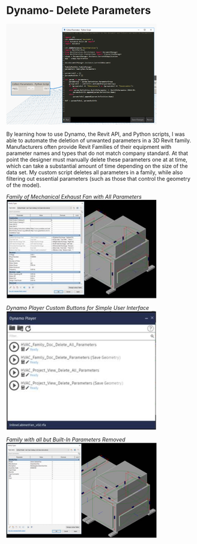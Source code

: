 # Dynamo- Delete Parameters

<img src="images/Family_Doc_Delete_Parameter (Save Geometry) - Collect Parameter Python.PNG" width="400" >

By learning how to use Dynamo, the Revit API, and Python scripts, I was able to automate the deletion of unwanted parameters in a 3D Revit family. Manufacturers often provide Revit Families of their equipment with parameter names and types that do not match company standard. At that point the designer must manually delete these parameters one at at time, which can take a substantial amount of time depending on the size of the data set. My custom script deletes all parameters in a family, while also filtering out essential parameters (such as those that control the geometry of the model).

*Family of Mechanical Exhaust Fan with All Parameters*
<img src="images/family-all-parameters.png" width="400" >
<br>

*Dynamo Player Custom Buttons for Simple User Interface*
<img src="images/dynamo-player.png" width="400" >

*Family with all but Built-In Parameters Removed*
<img src="images/family-parameters-deleted.png" width="400" >
